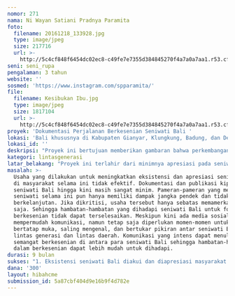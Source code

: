 ```yaml
---
nomor: 271
nama: Ni Wayan Satiani Pradnya Paramita
foto:
  filename: 20161218_133928.jpg
  type: image/jpeg
  size: 217716
  url: >-
    http://5c4cf848f6454dc02ec8-c49fe7e7355d384845270f4a7a0a7aa1.r53.cf2.rackcdn.com/a2623c77-6d1d-41f7-a49f-4963333cbb92/20161218_133928.jpg
seni: seni_rupa
pengalaman: 3 tahun
website: ''
sosmed: 'https://www.instagram.com/spparamita/'
file:
  filename: Kesibukan Ibu.jpg
  type: image/jpeg
  size: 1817104
  url: >-
    http://5c4cf848f6454dc02ec8-c49fe7e7355d384845270f4a7a0a7aa1.r53.cf2.rackcdn.com/2cd910fe-b68a-4867-bb72-bba64735c93b/Kesibukan%20Ibu.jpg
proyek: 'Dokumentasi Perjalanan Berkesenian Seniwati Bali '
lokasi: 'Bali khususnya di Kabupaten Gianyar, Klungkung, Badung, dan Denpasar '
lokasi_id: ''
deskripsi: "Proyek ini bertujuan memberikan gambaran bahwa perkembangan seni rupa perempuan memiliki potensi artistik yang tidak kalah dengan laki-laki. Proyek ini diawali dengan pendataan seniwati-seniwati Bali yang telah berkiprah di dunia seni sejak tahun 1970-an yang notabene pada masa tersebut menjadi perupa bukanlah hal yang wajar bagi perempuan. Setelah itu, kami akan mewawancarai seniwati tersebut untuk mengumpulkan informasi mengenai latar belakang, proses dan perjalanannya dalam menekuni bidang seni rupa, hingga kiprahnya dalam dunia seni rupa. Pengalaman-pengalaman yang telah mereka lalui dalam berkesenian tentunya memiliki nilai-nilai yang sangat berharga. Akan menjadi kehilangan besar apabila pengalaman tersebut tidak diabadikan dan tidak diteruskan pada generasi-generasi selanjutnya. Proyek dokumentasi ini sebaiknya dilakukan sesegera mungkin mengingat seniwati-seniwati generasi pertama tersebut sudah semakin lanjut usia. \r\nPuncak dari proyek ini adalah diadakannya pameran yang melibatkan seniwati dari generasi pertama hingga generasi muda masa kini agar dapat diapresiasi publik, meningkatkan gairah berkarya para seniwati, dan tidak kalah penting adalah terbukanya ruang diskusi di antara para seniwati lintas generasi. Dalam ruang diskusi tersebut diharapkan adanya proses transfer nilai budaya yang dimiliki oleh seniwati senior kepada seniwati muda sebagai penerus. Informasi yang didapatkan akan diabadikan dan dipublikasikan dalam bentuk buku."
kategori: lintasgenerasi
latar_belakang: "Proyek ini terlahir dari minimnya apresiasi pada seniwati Bali sehingga selama ini masih dipandang sebelah mata. Budaya patriarki menjadi salah satu permasalahan yang harus dihadapi seniwati Bali. Perempuan Bali memiliki kewajiban pada keluarga dan kewajiban sosial di masyarakat sehingga waktu untuk mengembangkan potensi diri menjadi sangat terbatas. Hambatan lain yaitu kurangnya rasa percaya diri dapat disebabkan oleh rasa inferior yang berkembang dalam bayang-bayang budaya patriarki. Desakan ekonomi keluarga juga menyebabkan seniwati memilih untuk mencari pekerjaan yang memberikan penghasilan yang lebih pasti sebab sulitnya akses pemasaran karya seni rupa.\r\nSeniwati Bali memiliki banyak potensi, namun terkadang motivasi untuk terus berkarya masih rendah. Galeri dan Sanggar Seniwati pernah membuka kesempatan bagi seniwati Bali untuk mengembangkan potensinya di bidang seni rupa. Usaha-usaha untuk meningkatkan eksistensi seniwati Bali menunjukkan hasil yang positif. Sayangnya sekitar tahun 2012 hingga kini komunitas yang digagas oleh Mary Northmore tersebut mengalami masa vakum.  \r\nDibukukannya dokumentasi mengenai perjalanan seniwati Bali generasi pertama yang telah berpengalaman di dunia seni rupa diharapkan dapat membangkitkan kembali semangat seniwati generasi selanjutnya untuk terus berkarya. Pameran lintas generasi sebagai puncak proyek ini diharapkan dapat membuka ruang diskusi, mempermudah akses pemasaran, dan menjadi awal kegiatan berkesenian para seniwati Bali yang berkelanjutan."
masalah: >-
  Usaha yang dilakukan untuk meningkatkan eksistensi dan apresiasi seniwati Bali
  di masyarakat selama ini tidak efektif. Dokumentasi dan publikasi kiprah
  seniwati Bali hingga kini masih sangat minim. Pameran-pameran yang melibatkan
  seniwati selama ini pun hanya memiliki dampak jangka pendek dan tidak
  berkelanjutan. Jika dikritisi, usaha tersebut hanya sebatas memamerkan karya
  saja. Sehingga hambatan-hambatan yang dihadapi seniwati Bali untuk fokus
  berkesenian tidak dapat terselesaikan. Meskipun kini ada media sosial untuk
  mempermudah komunikasi, namun tetap saja diperlukan momen-momen untuk saling
  bertatap muka, saling mengenal, dan bertukar pikiran antar seniwati Bali
  lintas generasi dan lintas daerah. Komunikasi yang intens dapat menularkan
  semangat berkesenian di antara para seniwati Bali sehingga hambatan-hambatan
  dalam berkesenian dapat lebih mudah untuk dihadapi.
durasi: 9 bulan
sukses: "1. Eksistensi seniwati Bali diakui dan diapresiasi masyarakat lokal dan internasional melalui sorotan media-media pada pameran lintas generasi tersebut\r\n2. Terbitnya buku-buku mengenai seniwati Bali\r\n3. Adanya kegiatan-kegiatan seni rupa yang berkelanjutan oleh seniwati Bali setelah proyek ini dilaksanakan"
dana: '300'
layout: hibahcme
submission_id: 5a87cbf404d9e16b9f4d782e
---
```

